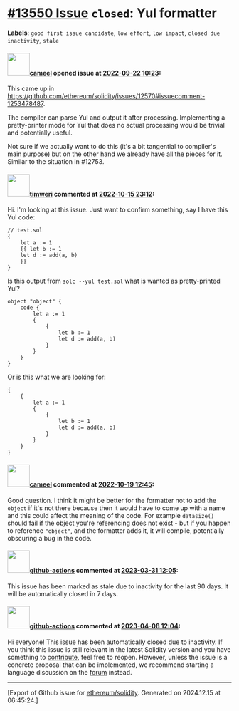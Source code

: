 # [\#13550 Issue](https://github.com/ethereum/solidity/issues/13550) `closed`: Yul formatter
**Labels**: `good first issue candidate`, `low effort`, `low impact`, `closed due inactivity`, `stale`


#### <img src="https://avatars.githubusercontent.com/u/137030?v=4" width="50">[cameel](https://github.com/cameel) opened issue at [2022-09-22 10:23](https://github.com/ethereum/solidity/issues/13550):

This came up in https://github.com/ethereum/solidity/issues/12570#issuecomment-1253478487.

The compiler can parse Yul and output it after processing. Implementing a pretty-printer mode for Yul that does no actual processing would be trivial and potentially useful.

Not sure if we actually want to do this (it's a bit tangential to compiler's main purpose) but on the other hand we already have all the pieces for it. Similar to the situation in #12753.

#### <img src="https://avatars.githubusercontent.com/u/9196362?u=154113f5ba742f00f85069b182e0f89c75019637&v=4" width="50">[timweri](https://github.com/timweri) commented at [2022-10-15 23:12](https://github.com/ethereum/solidity/issues/13550#issuecomment-1279848976):

Hi. I'm looking at this issue. Just want to confirm something, say I have this Yul code:
```yul
// test.sol
{
    let a := 1
    {{ let b := 1
    let d := add(a, b)
    }}
}
```

Is this output from `solc --yul test.sol` what is wanted as pretty-printed Yul?
```yul
object "object" {
    code {
        let a := 1
        {
            {
                let b := 1
                let d := add(a, b)
            }
        }
    }
}
```

Or is this what we are looking for:
```
{
    {
        let a := 1
        {
            {
                let b := 1
                let d := add(a, b)
            }
        }
    }
}
```

#### <img src="https://avatars.githubusercontent.com/u/137030?v=4" width="50">[cameel](https://github.com/cameel) commented at [2022-10-19 12:45](https://github.com/ethereum/solidity/issues/13550#issuecomment-1283959336):

Good question. I think it might be better for the formatter not to add the `object` if it's not there because then it would have to come up with a name and this could affect the meaning of the code. For example `datasize()` should fail if the object you're referencing does not exist - but if you happen to reference `"object"`, and the formatter adds it, it will compile, potentially obscuring a bug in the code.

#### <img src="https://avatars.githubusercontent.com/in/15368?v=4" width="50">[github-actions](https://github.com/apps/github-actions) commented at [2023-03-31 12:05](https://github.com/ethereum/solidity/issues/13550#issuecomment-1491827660):

This issue has been marked as stale due to inactivity for the last 90 days.
It will be automatically closed in 7 days.

#### <img src="https://avatars.githubusercontent.com/in/15368?v=4" width="50">[github-actions](https://github.com/apps/github-actions) commented at [2023-04-08 12:04](https://github.com/ethereum/solidity/issues/13550#issuecomment-1500877518):

Hi everyone! This issue has been automatically closed due to inactivity.
If you think this issue is still relevant in the latest Solidity version and you have something to [contribute](https://docs.soliditylang.org/en/latest/contributing.html), feel free to reopen.
However, unless the issue is a concrete proposal that can be implemented, we recommend starting a language discussion on the [forum](https://forum.soliditylang.org) instead.


-------------------------------------------------------------------------------



[Export of Github issue for [ethereum/solidity](https://github.com/ethereum/solidity). Generated on 2024.12.15 at 06:45:24.]
